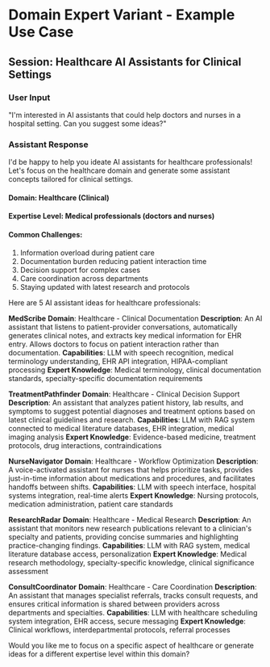 # Domain Expert Variant - Example Use Case

## Session: Healthcare AI Assistants for Clinical Settings

### User Input
"I'm interested in AI assistants that could help doctors and nurses in a hospital setting. Can you suggest some ideas?"

### Assistant Response

I'd be happy to help you ideate AI assistants for healthcare professionals! Let's focus on the healthcare domain and generate some assistant concepts tailored for clinical settings.

#### Domain: Healthcare (Clinical)
#### Expertise Level: Medical professionals (doctors and nurses)
#### Common Challenges:
1. Information overload during patient care
2. Documentation burden reducing patient interaction time
3. Decision support for complex cases
4. Care coordination across departments
5. Staying updated with latest research and protocols

Here are 5 AI assistant ideas for healthcare professionals:

**MedScribe**
**Domain**: Healthcare - Clinical Documentation
**Description**: An AI assistant that listens to patient-provider conversations, automatically generates clinical notes, and extracts key medical information for EHR entry. Allows doctors to focus on patient interaction rather than documentation.
**Capabilities**: LLM with speech recognition, medical terminology understanding, EHR API integration, HIPAA-compliant processing
**Expert Knowledge**: Medical terminology, clinical documentation standards, specialty-specific documentation requirements

**TreatmentPathfinder**
**Domain**: Healthcare - Clinical Decision Support
**Description**: An assistant that analyzes patient history, lab results, and symptoms to suggest potential diagnoses and treatment options based on latest clinical guidelines and research.
**Capabilities**: LLM with RAG system connected to medical literature databases, EHR integration, medical imaging analysis
**Expert Knowledge**: Evidence-based medicine, treatment protocols, drug interactions, contraindications

**NurseNavigator**
**Domain**: Healthcare - Workflow Optimization
**Description**: A voice-activated assistant for nurses that helps prioritize tasks, provides just-in-time information about medications and procedures, and facilitates handoffs between shifts.
**Capabilities**: LLM with speech interface, hospital systems integration, real-time alerts
**Expert Knowledge**: Nursing protocols, medication administration, patient care standards

**ResearchRadar**
**Domain**: Healthcare - Medical Research
**Description**: An assistant that monitors new research publications relevant to a clinician's specialty and patients, providing concise summaries and highlighting practice-changing findings.
**Capabilities**: LLM with RAG system, medical literature database access, personalization
**Expert Knowledge**: Medical research methodology, specialty-specific knowledge, clinical significance assessment

**ConsultCoordinator**
**Domain**: Healthcare - Care Coordination
**Description**: An assistant that manages specialist referrals, tracks consult requests, and ensures critical information is shared between providers across departments and specialties.
**Capabilities**: LLM with healthcare scheduling system integration, EHR access, secure messaging
**Expert Knowledge**: Clinical workflows, interdepartmental protocols, referral processes

Would you like me to focus on a specific aspect of healthcare or generate ideas for a different expertise level within this domain?
